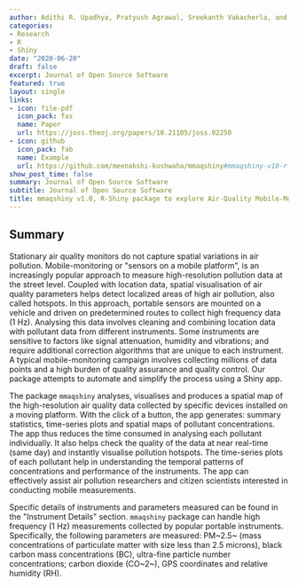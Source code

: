 ```yaml
---
author: Adithi R. Upadhya, Pratyush Agrawal, Sreekanth Vakacherla, and Meenakshi Kushwaha
categories:
- Research
- R
- Shiny
date: "2020-06-20"
draft: false
excerpt: Journal of Open Source Software
featured: true
layout: single
links:
- icon: file-pdf
  icon_pack: fas
  name: Paper
  url: https://joss.theoj.org/papers/10.21105/joss.02250
- icon: github
  icon_pack: fab
  name: Example
  url: https://github.com/meenakshi-kushwaha/mmaqshiny#mmaqshiny-v10-r-shiny-package-to-explore-air-quality-mobile-monitoring-data
show_post_time: false
summary: Journal of Open Source Software
subtitle: Journal of Open Source Software
title: mmaqshiny v1.0, R-Shiny package to explore Air-Quality Mobile-Monitoring data
---
```


## Summary 


Stationary air quality monitors do not capture spatial variations in air pollution. Mobile-monitoring or "sensors on a mobile platform", is an increasingly popular approach to measure high-resolution pollution data at the street level. Coupled with location data, spatial visualisation of air quality parameters helps detect localized areas of high air pollution, also called hotspots. In this approach, portable sensors are mounted on a vehicle and driven on predetermined routes to collect high frequency data (1 Hz). Analysing this data involves cleaning and combining location data with pollutant data from different instruments. Some instruments are sensitive to factors like signal attenuation, humidity and vibrations; and require additional correction algorithms that are unique to each instrument. A typical mobile-monitoring campaign involves collecting millions of data points and a high burden of quality assurance and quality control. Our package attempts to automate and simplify the process using a Shiny app.

The package `mmaqshiny` analyses, visualises and produces a spatial map of the high-resolution air quality data collected by specific devices installed on a moving platform. With the click of a button, the app generates: summary statistics, time-series plots and spatial maps of pollutant concentrations. The app thus reduces the time consumed in analysing each pollutant individually. It also helps check the quality of the data at near real-time (same day) and instantly visualise pollution hotspots. The time-series plots of each pollutant help in understanding the temporal patterns of concentrations and performance of the instruments. The app can effectively assist air pollution researchers and citizen scientists interested in conducting mobile measurements.


Specific details of instruments and parameters measured can be found in the "Instrument Details" section. `mmaqshiny` package can handle high frequency (1 Hz) measurements collected by popular portable instruments. Specifically, the following parameters are measured: PM~2.5~ (mass concentrations of particulate matter with size less than 2.5 microns), black carbon mass concentrations (BC), ultra-fine particle number concentrations; carbon dioxide (CO~2~), GPS coordinates and relative humidity (RH).
